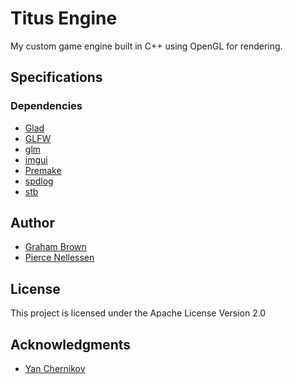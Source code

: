 # Titus Engine

My custom game engine built in C++ using OpenGL for rendering.

## Specifications

### Dependencies
* [Glad](https://glad.dav1d.de/)
* [GLFW](https://github.com/glfw/glfw)
* [glm](https://github.com/g-truc/glm)
* [imgui](https://github.com/ocornut/imgui)
* [Premake](https://github.com/premake/premake-core)
* [spdlog](https://github.com/gabime/spdlog)
* [stb](https://github.com/nothings/stb)

## Author

* [Graham Brown](https://www.linkedin.com/in/gmbrown224/)
* [Pierce Nellessen](https://www.linkedin.com/in/pierce-nellessen-188366197/)

## License

This project is licensed under the Apache License Version 2.0

## Acknowledgments

* [Yan Chernikov](https://www.linkedin.com/in/yan-chernikov/?originalSubdomain=au)